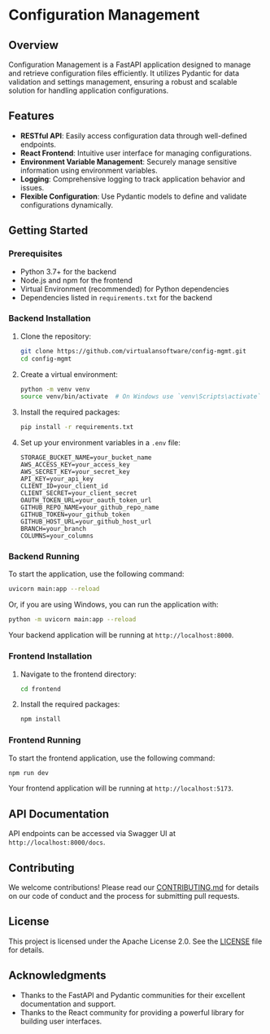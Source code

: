 # Configuration Management

## Overview

Configuration Management is a FastAPI application designed to manage and retrieve configuration files efficiently. It utilizes Pydantic for data validation and settings management, ensuring a robust and scalable solution for handling application configurations.

## Features

- **RESTful API**: Easily access configuration data through well-defined endpoints.
- **React Frontend**: Intuitive user interface for managing configurations.
- **Environment Variable Management**: Securely manage sensitive information using environment variables.
- **Logging**: Comprehensive logging to track application behavior and issues.
- **Flexible Configuration**: Use Pydantic models to define and validate configurations dynamically.

## Getting Started

### Prerequisites

- Python 3.7+ for the backend
- Node.js and npm for the frontend
- Virtual Environment (recommended) for Python dependencies
- Dependencies listed in `requirements.txt` for the backend

### Backend Installation

1. Clone the repository:

   ```bash
   git clone https://github.com/virtualansoftware/config-mgmt.git
   cd config-mgmt
   ```

2. Create a virtual environment:

   ```bash
   python -m venv venv
   source venv/bin/activate  # On Windows use `venv\Scripts\activate`
   ```

3. Install the required packages:

   ```bash
   pip install -r requirements.txt
   ```

4. Set up your environment variables in a `.env` file:

   ```plaintext
   STORAGE_BUCKET_NAME=your_bucket_name
   AWS_ACCESS_KEY=your_access_key
   AWS_SECRET_KEY=your_secret_key
   API_KEY=your_api_key
   CLIENT_ID=your_client_id
   CLIENT_SECRET=your_client_secret
   OAUTH_TOKEN_URL=your_oauth_token_url
   GITHUB_REPO_NAME=your_github_repo_name
   GITHUB_TOKEN=your_github_token
   GITHUB_HOST_URL=your_github_host_url
   BRANCH=your_branch
   COLUMNS=your_columns
   ```

### Backend Running

To start the application, use the following command:

```bash
uvicorn main:app --reload
```

Or, if you are using Windows, you can run the application with:

```bash
python -m uvicorn main:app --reload
```

Your backend application will be running at `http://localhost:8000`.

### Frontend Installation

1. Navigate to the frontend directory:

   ```bash
   cd frontend
   ```

2. Install the required packages:

   ```bash
   npm install
   ```

### Frontend Running

To start the frontend application, use the following command:

```bash
npm run dev
```

Your frontend application will be running at `http://localhost:5173`.

## API Documentation

API endpoints can be accessed via Swagger UI at `http://localhost:8000/docs`.

## Contributing

We welcome contributions! Please read our [CONTRIBUTING.md](CONTRIBUTING.md) for details on our code of conduct and the process for submitting pull requests.

## License

This project is licensed under the Apache License 2.0. See the [LICENSE](LICENSE) file for details.

## Acknowledgments

- Thanks to the FastAPI and Pydantic communities for their excellent documentation and support.
- Thanks to the React community for providing a powerful library for building user interfaces.
